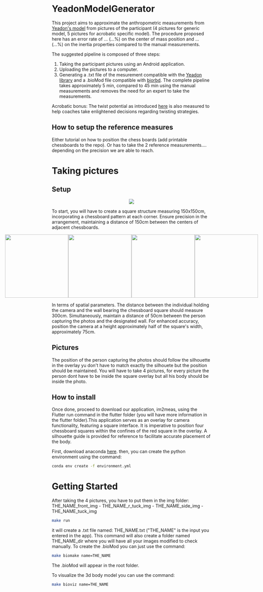 # YeadonModelGenerator

This project aims to approximate the anthropometric measurements from [Yeadon's model](https://doi.org/10.1016/0021-9290(90)90370-I) from pictures of the participant (4 pictures for generic model, 5 pictures for acrobatic specific model). The procedure proposed here has an error rate of ... (...%) on the center of mass position and ... (...%) on the inertia properties compared to the manual measurements. 

The suggested pipeline is composed of three steps:
1) Taking the participant pictures using an Android application.
2) Uploading the pictures to a computer.
3) Generating a .txt file of the mesurement compatible with the [Yeadon library](https://yeadon.readthedocs.io/en/latest/) and a .bioMod file compatible with [biorbd](https://github.com/pyomeca/biorbd).
The complete pipeline takes approximately 5 min, compared to 45 min using the manual measurements and removes the need for an expert to take the measurements.

 Acrobatic bonus: The twist potential as introduced [here](https://doi.org/10.51224/SRXIV.337) is also measured to help coaches take enlightened decisions regarding twisting strategies.

## How to setup the reference measures
Either tutorial on how to position the chess boards (add printable chessboards to the repo).
Or has to take the 2 reference measurements.... depending on the precision we are able to reach.

# Taking pictures
## Setup
<p align="center">
    <img
      src="https://github.com/Hakuou123/YeadonModelGenerator/blob/main/tests/pictures/chessboardx4.jpg"
    />
</p>

To start, you will have to create a square structure measuring 150x150cm, incorporating a chessboard pattern at each corner. Ensure precision in the arrangement, maintaining a distance of 150cm between the centers of adjacent chessboards.
<p style="display: flex;align-items: center;justify-content: center;">
  <img src="https://github.com/Hakuou123/YeadonModelGenerator/blob/main/tests/pictures/front_silhouette.jpg" width="200" />
  <img src="https://github.com/Hakuou123/YeadonModelGenerator/blob/main/tests/pictures/side_silhouette.jpg" width="200"/>
  <img src="https://github.com/Hakuou123/YeadonModelGenerator/blob/main/tests/pictures/r_pike_silhouette.jpg" width="200"/>
  <img src="https://github.com/Hakuou123/YeadonModelGenerator/blob/main/tests/pictures/front_pike_silhouette.jpg" width="200"/>
</p>

In terms of spatial parameters. The distance between the individual holding the camera and the wall bearing the chessboard square should measure 300cm. Simultaneously, maintain a distance of 50cm between the person capturing the photos and the designated wall. For enhanced accuracy, position the camera at a height approximately half of the square's width, approximately 75cm.
## Pictures
The position of the person capturing the photos should follow the silhouette in the overlay yu don't have to match exactly the silhouete but the position should be maintained.
You will have to take 4 pictures, for every picture the person dont have to be inside the square overlay but all his body should be inside the photo.

## How to install
Once done, proceed to download our application, im2meas, using the Flutter run command in the flutter folder (you will have more information in the flutter folder).This application serves as an overlay for camera functionality, featuring a square interface. It is imperative to position four chessboard squares within the confines of the red square in the overlay. A silhouette guide is provided for reference to facilitate accurate placement of the body.

First, download anaconda [here](https://www.anaconda.com/download).
then, you can create the python environment using the command:
```bash
conda env create -f environment.yml
```

# Getting Started
After taking the 4 pictures, you have to put them in the img folder:
THE_NAME_front_img - THE_NAME_r_tuck_img - THE_NAME_side_img - THE_NAME_tuck_img
```bash
make run
```
it will create a .txt file named: THE_NAME.txt ("THE_NAME" is the input you entered in the app).
This command will also create a folder named THE_NAME_dir where you will have all your images modified to check manually.
To create the .bioMod you can just use the command:

```bash
make biomake name=THE_NAME
```
The .bioMod will appear in the root folder.

To visualize the 3d body model you can use the command:
```bash
make bioviz name=THE_NAME
```
